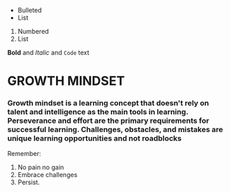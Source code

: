 
- Bulleted
- List

1. Numbered
2. List

**Bold** and _Italic_ and `Code` text







# **GROWTH MINDSET**
### Growth mindset is a learning concept that doesn't rely on talent and intelligence as the main tools in learning. Perseverance and effort are the primary requirements for successful learning. Challenges, obstacles, and mistakes are unique learning opportunities and not roadblocks 

Remember:
1. No pain no gain
2. Embrace challenges
3. Persist.
